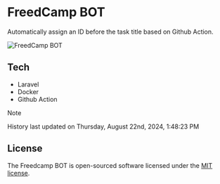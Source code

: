 # FreedCamp BOT

Automatically assign an ID before the task title based on Github Action.

![FreedCamp BOT](https://repository-images.githubusercontent.com/737932867/7d34798b-2680-471c-b089-a78a718d3d6a)

## Tech

- Laravel
- Docker
- Github Action

> [!NOTE]  
> History last updated on Thursday, August 22nd, 2024, 1:48:23 PM

## License

The Freedcamp BOT is open-sourced software licensed under the [MIT license](https://opensource.org/licenses/MIT).
